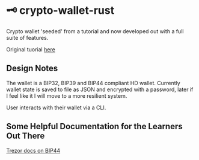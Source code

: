 # 🗝️ crypto-wallet-rust
Crypto wallet 'seeded' from a tutorial and now developed out with a full suite of features.

Original tuorial [here](https://tms-dev-blog.com/build-a-crypto-wallet-using-rust)

## Design Notes

The wallet is a BIP32, BIP39 and BIP44 compliant HD wallet. Currently wallet state is saved to file as JSON and encrypted with a password, later if I feel like it I will move to a more resilient system. 

User interacts with their wallet via a CLI. 

## Some Helpful Documentation for the Learners Out There

[Trezor docs on BIP44](https://trezor.io/learn/a/what-is-bip44)
